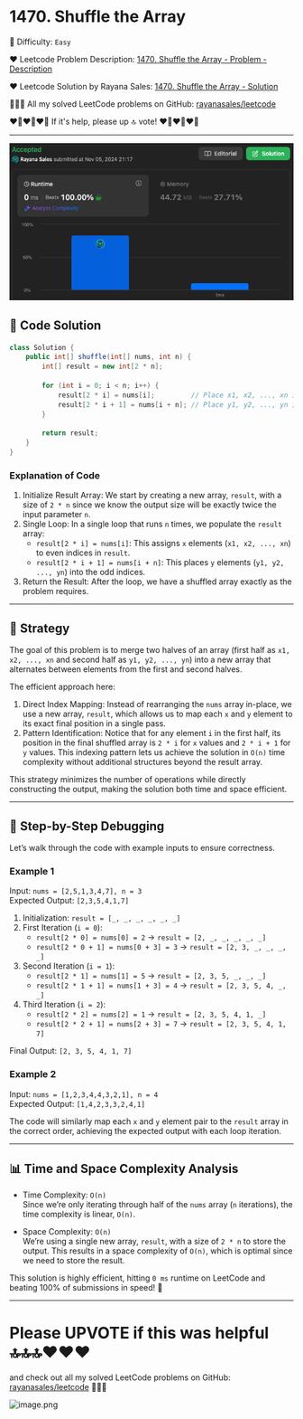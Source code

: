# 1470. Shuffle the Array

🌱 Difficulty: `Easy`

❤️ Leetcode Problem Description: [1470. Shuffle the Array - Problem - Description](https://leetcode.com/problems/shuffle-the-array/description/)

❤️ Leetcode Solution by Rayana Sales: [1470. Shuffle the Array - Solution](https://leetcode.com/problems/shuffle-the-array/solutions/6013212/beats-100-10-lines-solution-java)

💁🏻‍♀️ All my solved LeetCode problems on GitHub: [rayanasales/leetcode](https://github.com/rayanasales/leetcode)

❤️‍🔥❤️‍🔥❤️‍🔥 If it's help, please up 🔝 vote! ❤️‍🔥❤️‍🔥❤️‍🔥

---

![alt text](image.png)

## 🚀 Code Solution

```java []
class Solution {
    public int[] shuffle(int[] nums, int n) {
        int[] result = new int[2 * n];

        for (int i = 0; i < n; i++) {
            result[2 * i] = nums[i];         // Place x1, x2, ..., xn in even indices
            result[2 * i + 1] = nums[i + n]; // Place y1, y2, ..., yn in odd indices
        }

        return result;
    }
}
```

### Explanation of Code

1. Initialize Result Array: We start by creating a new array, `result`, with a size of `2 * n` since we know the output size will be exactly twice the input parameter `n`.
2. Single Loop: In a single loop that runs `n` times, we populate the `result` array:
   - `result[2 * i] = nums[i]`: This assigns `x` elements (`x1, x2, ..., xn`) to even indices in `result`.
   - `result[2 * i + 1] = nums[i + n]`: This places `y` elements (`y1, y2, ..., yn`) into the odd indices.
3. Return the Result: After the loop, we have a shuffled array exactly as the problem requires.

---

## 💎 Strategy

The goal of this problem is to merge two halves of an array (first half as `x1, x2, ..., xn` and second half as `y1, y2, ..., yn`) into a new array that alternates between elements from the first and second halves.

The efficient approach here:

1. Direct Index Mapping: Instead of rearranging the `nums` array in-place, we use a new array, `result`, which allows us to map each `x` and `y` element to its exact final position in a single pass.
2. Pattern Identification: Notice that for any element `i` in the first half, its position in the final shuffled array is `2 * i` for `x` values and `2 * i + 1` for `y` values. This indexing pattern lets us achieve the solution in `O(n)` time complexity without additional structures beyond the result array.

This strategy minimizes the number of operations while directly constructing the output, making the solution both time and space efficient.

---

## 🔎 Step-by-Step Debugging

Let’s walk through the code with example inputs to ensure correctness.

### Example 1

Input: `nums = [2,5,1,3,4,7], n = 3`  
Expected Output: `[2,3,5,4,1,7]`

1. Initialization: `result = [_, _, _, _, _, _]`
2. First Iteration (`i = 0`):
   - `result[2 * 0] = nums[0] = 2` -> `result = [2, _, _, _, _, _]`
   - `result[2 * 0 + 1] = nums[0 + 3] = 3` -> `result = [2, 3, _, _, _, _]`
3. Second Iteration (`i = 1`):
   - `result[2 * 1] = nums[1] = 5` -> `result = [2, 3, 5, _, _, _]`
   - `result[2 * 1 + 1] = nums[1 + 3] = 4` -> `result = [2, 3, 5, 4, _, _]`
4. Third Iteration (`i = 2`):
   - `result[2 * 2] = nums[2] = 1` -> `result = [2, 3, 5, 4, 1, _]`
   - `result[2 * 2 + 1] = nums[2 + 3] = 7` -> `result = [2, 3, 5, 4, 1, 7]`

Final Output: `[2, 3, 5, 4, 1, 7]`

### Example 2

Input: `nums = [1,2,3,4,4,3,2,1], n = 4`  
Expected Output: `[1,4,2,3,3,2,4,1]`

The code will similarly map each `x` and `y` element pair to the `result` array in the correct order, achieving the expected output with each loop iteration.

---

## 📊 Time and Space Complexity Analysis

- Time Complexity: `O(n)`  
  Since we’re only iterating through half of the `nums` array (`n` iterations), the time complexity is linear, `O(n)`.

- Space Complexity: `O(n)`  
  We’re using a single new array, `result`, with a size of `2 * n` to store the output. This results in a space complexity of `O(n)`, which is optimal since we need to store the result.

This solution is highly efficient, hitting `0 ms` runtime on LeetCode and beating 100% of submissions in speed! 🚀

---

# Please UPVOTE if this was helpful 🔝🔝🔝❤️❤️❤️

and check out all my solved LeetCode problems on GitHub: [rayanasales/leetcode](https://github.com/rayanasales/leetcode) 🤙😚🤘

![image.png](https://assets.leetcode.com/users/images/57bce3b1-56e2-4c20-9cdf-b61fef26b93b_1725494158.6252415.png)
